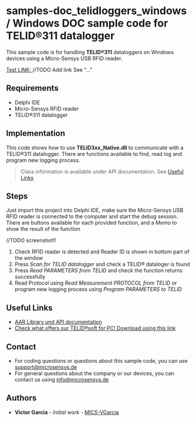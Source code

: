 # samples-doc_telidloggers_windows / Windows DOC sample code for TELID®311 datalogger
This sample code is for handling **TELID®311** dataloggers on Windows devices using a Micro-Sensys USB RFID reader.

[Test LINK: ](../doc/communication-modes/spc)
//TODO Add link See "..."

## Requirements
* Delphi IDE
* Micro-Sensys RFID reader
* TELID®311 datalogger

## Implementation
This code shows how to use **TELID3xx_Native.dll** to communicate with a TELID®311 datalogger. 
There are functions available to find, read log and program new logging process.

> Class information is available under API documentation. See [Useful Links](#Useful-Links)

## Steps
Just import this project into Delphi IDE, make sure the Micro-Sensys USB RFID reader is connected to the computer and start the debug session.
There are buttons available for each provided function, and a *Memo* to show the result of the function

//TODO screenshot!!
<!--- ![Screenshot](screenshot/SampleApp_SpcControl_AndroidJava.png) --->

 1. Check RFID reader is detected and Reader ID is shown in bottom part of the window
 2. Press *Scan for TELID datalogger* and check a TELID® dataloger is found
 3. Press *Read PARAMETERS from TELID* and check the function returns successfully
 4. Read Protocol using *Read Measurement PROTOCOL from TELID* or program new logging process using *Program PARAMETERS to TELID*

## Useful Links

 - [AAR Library und API documentation](https://www.microsensys.de/downloads/DevSamples/Libraries/Windows/TELID300%20-%20native%20library/)
 - [Check what offers our TELID®soft for PC! Download using this link](https://www.microsensys.de/downloads/CDContent%20TELIDsoft.zip)

## Contact

* For coding questions or questions about this sample code, you can use [support@microsensys.de](mailto:support@microsensys.de)
* For general questions about the company or our devices, you can contact us using [info@microsensys.de](mailto:info@microsensys.de)

## Authors

* **Victor Garcia** - *Initial work* - [MICS-VGarcia](https://github.com/MICS-VGarcia/)
